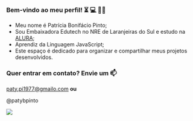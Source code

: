 ### Bem-vindo ao meu perfil! ⏳ 💻 🙋‍♀️

- Meu nome é Patrícia Bonifácio Pinto;
- Sou Embaixadora Edutech no NRE de Laranjeiras do Sul e estudo na [ALURA](https://www.alura.com.br);
- Aprendiz da Linguagem JavaScript;
- Este espaço é dedicado para organizar e compartilhar meus projetos desenvolvidos.


### Quer entrar em contato? Envie um 📫

paty.pi1977@gmailo.com **ou**

@patybpinto

![](https://media.tenor.com/-6m2vqRjKDEAAAAj/geek-girl.gif)



